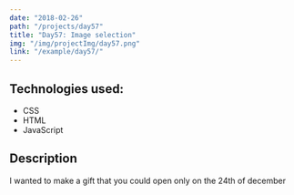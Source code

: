 ```yaml
---
date: "2018-02-26"
path: "/projects/day57"
title: "Day57: Image selection"
img: "/img/projectImg/day57.png"
link: "/example/day57/"
---
```


## Technologies used:

- CSS
- HTML
- JavaScript

## Description

I wanted to make a gift that you could open only on the 24th of december
